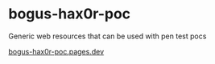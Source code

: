 # bogus-hax0r-poc

Generic web resources that can be used with pen test pocs

[bogus-hax0r-poc.pages.dev](https://bogus-hax0r-poc.pages.dev)
